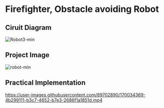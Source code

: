 # Firefighter, Obstacle avoiding Robot

## Ciruit Diagram
![Robot3-min](https://user-images.githubusercontent.com/89702890/170035852-5e47c6c1-961a-4c24-80e7-0e621091856c.jpg)

## Project Image
![robot-min](https://user-images.githubusercontent.com/89702890/170030812-62789e18-11b2-4202-bbdd-be56e4d95ace.jpg)

## Practical Implementation
https://user-images.githubusercontent.com/89702890/170034369-4b299111-b3c7-4652-b7e3-2686f1a1851d.mp4
